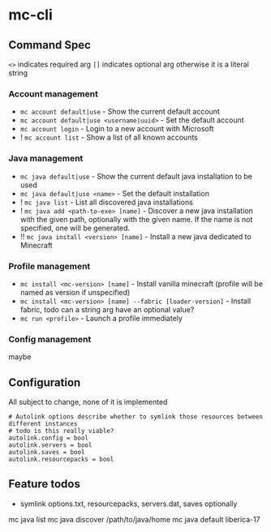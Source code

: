 # mc-cli



## Command Spec
`<>` indicates required arg
`[]` indicates optional arg
otherwise it is a literal string

### Account management

- `mc account default|use` - Show the current default account
- `mc account default|use <username|uuid>` - Set the default account
- `mc account login` - Login to a new account with Microsoft
- ! `mc account list` - Show a list of all known accounts

### Java management

- `mc java default|use` - Show the current default java installation to be used
- `mc java default|use <name>` - Set the default installation
- ! `mc java list` - List all discovered java installations
- ! `mc java add <path-to-exe> [name]` - Discover a new java installation with the given path, optionally with the given name. If the name is not specified, one will be generated.
- !! `mc java install <version> [name]` - Install a new java dedicated to Minecraft

### Profile management

- `mc install <mc-version> [name]` - Install vanilla minecraft (profile will be named as version if unspecified)
- `mc install <mc-version> [name] --fabric [loader-version]` - Install fabric, todo can a string arg have an optional value?
- `mc run <profile>` - Launch a profile immediately

### Config management
maybe

## Configuration

All subject to change, none of it is implemented

```
# Autolink options describe whether to symlink those resources between different instances
# todo is this really viable?
autolink.config = bool
autolink.servers = bool
autolink.saves = bool
autolink.resourcepacks = bool
```


## Feature todos
- symlink options.txt, resourcepacks, servers.dat, saves optionally

mc java list
mc java discover /path/to/java/home
mc java default liberica-17
